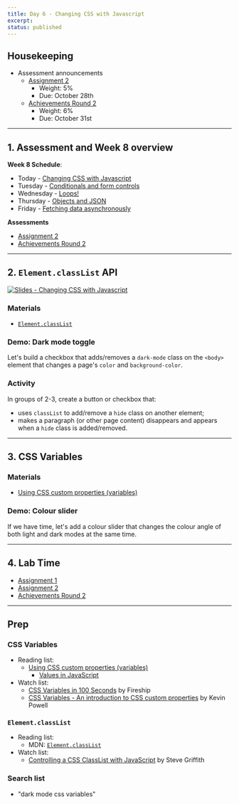 ```yaml
---
title: Day 6 - Changing CSS with Javascript
excerpt: 
status: published
---
```


## Housekeeping
- Assessment announcements
    - [Assignment 2](/courses/cpnt-262/assessments/assignment-2)
        - Weight: 5%
        - Due: October 28th
    - [Achievements Round 2](/courses/cpnt-262/assessments/achievements-2)
        - Weight: 6%
        - Due: October 31st

---

## 1. Assessment and Week 8 overview
**Week 8 Schedule**:
- Today - [Changing CSS with Javascript](/courses/cpnt-262/day-6)
- Tuesday - [Conditionals and form controls](/courses/cpnt-262/day-7)
- Wednesday - [Loops!](/courses/cpnt-262/day-8)
- Thursday - [Objects and JSON](/courses/cpnt-262/day-9)
- Friday - [Fetching data asynchronously](/courses/cpnt-262/day-10)

**Assessments**
- [Assignment 2](/courses/cpnt-262/assessments/assignment-2)
- [Achievements Round 2](/courses/cpnt-262/assessments/achievements-2)

---

## 2. `Element.classList` API
[![Slides - Changing CSS with Javascript](/images/slides/js-changing-css.png)](https://sait-wbdv.github.io/slides/f22/cpnt-262/js-changing-css.html)

### Materials
- [`Element.classList`](https://developer.mozilla.org/en-US/docs/Web/API/Element/classList)

### Demo: Dark mode toggle
Let's build a checkbox that adds/removes a `dark-mode` class on the `<body>` element that changes a page's `color` and `background-color`.

### Activity
In groups of 2-3, create a button or checkbox that:
- uses `classList` to add/remove a `hide` class on another element;
- makes a paragraph (or other page content) disappears and appears when a `hide` class is added/removed.

---

## 3. CSS Variables
### Materials
- [Using CSS custom properties (variables)](https://developer.mozilla.org/en-US/docs/Web/CSS/Using_CSS_custom_properties)

### Demo: Colour slider
If we have time, let's add a colour slider that changes the colour angle of both light and dark modes at the same time.

---

## 4. Lab Time
- [Assignment 1](/courses/cpnt-262/assessments/assignment-1)
- [Assignment 2](/courses/cpnt-262/assessments/assignment-2)
- [Achievements Round 2](/courses/cpnt-262/assessments/achievements-2)

---

## Prep
### CSS Variables
- Reading list: 
    - [Using CSS custom properties (variables)](https://developer.mozilla.org/en-US/docs/Web/CSS/Using_CSS_custom_properties)
        - [Values in JavaScript](https://developer.mozilla.org/en-US/docs/Web/CSS/Using_CSS_custom_properties#values_in_javascript)
- Watch list:
    - [CSS Variables in 100 Seconds](https://www.youtube.com/watch?v=NtRmIp4eMjs) by Fireship
    - [CSS Variables - An introduction to CSS custom properties](https://www.youtube.com/watch?v=PHO6TBq_auI) by Kevin Powell

### `Element.classList`
- Reading list:
    - MDN: [`Element.classList`](https://developer.mozilla.org/en-US/docs/Web/API/Element/classList)
- Watch list:
    - [Controlling a CSS ClassList with JavaScript](https://www.youtube.com/watch?v=1e9BnA5ZIOk) by Steve Griffith

### Search list
- "dark mode css variables"